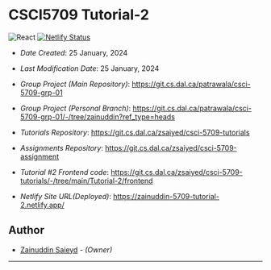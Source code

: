 # CSCI5709 Tutorial-2

![React](https://img.shields.io/badge/React-18.2.0-orange)
 [![Netlify Status](https://api.netlify.com/api/v1/badges/fe716b22-fb86-4621-be3d-78d3f58c7dec/deploy-status)](https://app.netlify.com/sites/zainuddin-5709-tutorial-2/deploys)

* *Date Created*: 25 January, 2024
* *Last Modification Date*: 25 January, 2024

* *Group Project (Main Repository)*: https://git.cs.dal.ca/patrawala/csci-5709-grp-01
* *Group Project (Personal Branch)*: https://git.cs.dal.ca/patrawala/csci-5709-grp-01/-/tree/zainuddin?ref_type=heads
* *Tutorials Repository*: https://git.cs.dal.ca/zsaiyed/csci-5709-tutorials
* *Assignments Repository*: https://git.cs.dal.ca/zsaiyed/csci-5709-assignment
 
* *Tutorial #2 Frontend code*: https://git.cs.dal.ca/zsaiyed/csci-5709-tutorials/-/tree/main/Tutorial-2/frontend
* *Netlify Site URL(Deployed)*: https://zainuddin-5709-tutorial-2.netlify.app/

## Author
 
* [Zainuddin Saieyd](zainuddin.s@dal.ca) - *(Owner)*
 
 ---
